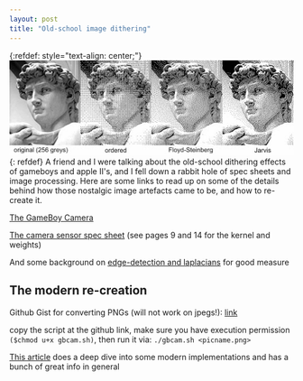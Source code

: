 ```yaml
---
layout: post
title: "Old-school image dithering"
---
```


{:refdef: style="text-align: center;"}
![header](/assets/2020-08-22.jpeg)
{: refdef}
A friend and I were talking about the old-school dithering effects of gameboys and apple II's, and I fell down a rabbit hole of spec sheets and image processing. 
Here are some links to read up on some of the details behind how those nostalgic image artefacts came to be, and how to re-create it.

[The GameBoy Camera](http://web.csulb.edu/~wmartinz/rssc/content/MS_77.html)

[The camera sensor spec sheet](https://people.ece.cornell.edu/land/courses/ece4760/FinalProjects/f2012/qs44_twc55/qs44_twc55/datasheets/MITSUB_image_sensor.pdf) (see pages 9 and 14 for the kernel and weights)

And some background on [edge-detection and laplacians](https://html.alldatasheet.com/html-pdf/146598/MITSUBISHI/M64282FP/6064/10/M64282FP.html) for good measure

## The modern re-creation 

Github Gist for converting PNGs (will not work on jpegs!): [link](https://gist.github.com/s3krit/39725ba2f4ca9e6a09d01ea6863516c7)

copy the script at the github link, make sure you have execution permission `($chmod u+x gbcam.sh)`, then run it via: `./gbcam.sh <picname.png>`


[This article](https://surma.dev/things/ditherpunk/) does a deep dive into some modern implementations and has a bunch of great info in general
